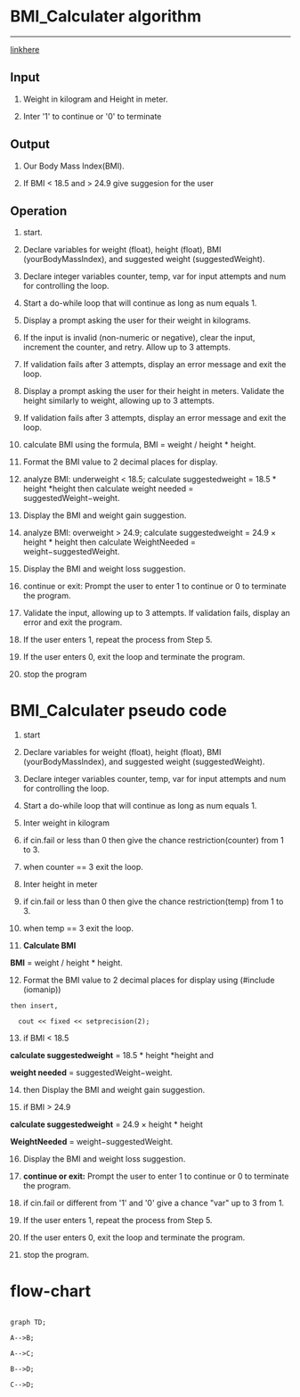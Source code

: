 # BMI_Calculater algorithm
---
[linkhere](https://github.com/SWEG-2016EC-Batch/Quantum-leap/tree/main/ETS%201429_Yeabsira_Belete)
 
 ## Input 

1. Weight in kilogram and Height in meter.

2. Inter '1' to continue or '0' to terminate

 ## Output

 1. Our Body Mass Index(BMI).

 2. If BMI < 18.5 and > 24.9 give suggesion for the user

 ## Operation

 1. start.

 2. Declare variables for weight (float), height (float), BMI (yourBodyMassIndex), and suggested weight (suggestedWeight).

 3. Declare integer variables counter, temp, var for input attempts and num for controlling the loop.

 4. Start a do-while loop that will continue as long as num equals 1.

 5. Display a prompt asking the user for their weight in kilograms.

 6. If the input is invalid (non-numeric or negative), clear the input, increment the counter, and retry. Allow up to 3 attempts.

 7. If validation fails after 3 attempts, display an error message and exit the loop.

8. Display a prompt asking the user for their height in meters.
Validate the height similarly to weight, allowing up to 3 attempts.

 9. If validation fails after 3 attempts, display an error message and exit the loop.

 10. calculate BMI using the formula, BMI = weight / height * height.
 
 11. Format the BMI value to 2 decimal places for display.

 12. analyze BMI: underweight < 18.5; calculate suggestedweight = 18.5 * height *height then calculate weight needed = suggestedWeight−weight. 

 13. Display the BMI and weight gain suggestion.

 14. analyze BMI: overweight > 24.9; calculate suggestedweight = 24.9 × height * height then calculate WeightNeeded = weight−suggestedWeight.

 15. Display the BMI and weight loss suggestion.

 16. continue or exit: Prompt the user to enter 1 to continue or 0 to terminate the program.

 17. Validate the input, allowing up to 3 attempts. If validation fails, display an error and exit the program.

 18. If the user enters 1, repeat the process from Step 5.
 
 19. If the user enters 0, exit the loop and terminate the program.
 
 20. stop the program
  

# BMI_Calculater pseudo code

 1. start

 2. Declare variables for weight (float), height (float), BMI (yourBodyMassIndex), and suggested weight (suggestedWeight).

 3. Declare integer variables counter, temp, var for input attempts and num for controlling the loop.

 4. Start a do-while loop that will continue as long as num equals 1.

 5. Inter weight in kilogram 
  
 6. if cin.fail or less than 0 then give the chance restriction(counter) from 1 to 3. 
   
 7. when counter == 3 exit the loop.

 8.  Inter height in meter 
  
 9. if cin.fail or less than 0 then give the chance restriction(temp) from 1 to 3.
    
 10. when temp == 3 exit the loop.

 11. **Calculate BMI**

**BMI** =  weight / height * height.

 12. Format the BMI value to 2 decimal places for display using (#include (iomanip))
   
    then insert, 
    
      cout << fixed << setprecision(2);

 13. if BMI < 18.5
   
**calculate suggestedweight** = 18.5 * height *height and
   
**weight needed** = suggestedWeight−weight.

 14. then Display the BMI and weight gain suggestion.
   
 15. if BMI > 24.9
   
**calculate suggestedweight** = 24.9 × height * height

**WeightNeeded** = weight−suggestedWeight.

 16. Display the BMI and weight loss suggestion.
   
 17. **continue or exit:** Prompt the user to enter 1 to continue or 0 to terminate the program.
   
 18. if cin.fail or different from '1' and '0' give a chance "var" up to 3 from 1.

 19. If the user enters 1, repeat the process from Step 5.

 20. If the user enters 0, exit the loop and terminate the program.

21. stop the program.
 
 # flow-chart
 
 ```mermaid

graph TD;

A-->B;

A-->C;

B-->D;

C-->D;
```
